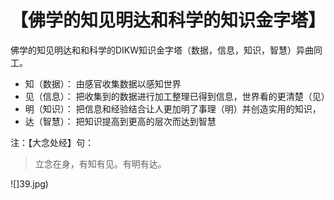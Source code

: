 # 【佛学的知见明达和科学的知识金字塔】

佛学的知见明达和和科学的DIKW知识金字塔（数据，信息，知识，智慧）异曲同工。
- 知（数据）： 由感官收集数据以感知世界
- 见（信息）： 把收集到的数据进行加工整理已得到信息，世界看的更清楚（见）
- 明（知识）： 把信息和经验结合让人更加明了事理（明）并创造实用的知识， 
- 达（智慧）： 把知识提高到更高的层次而达到智慧

注：【大念处经】句：

> 立念在身，有知有见。有明有达。

![]39.jpg)

